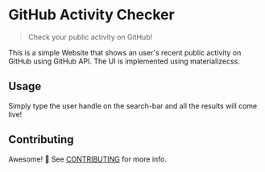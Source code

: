 # GitHub Activity Checker
> Check your public activity on GitHub!

This is a simple Website that shows an user's recent public activity on GitHub 
using GitHub API. The UI is implemented using materializecss.

## Usage

Simply type the user handle on the search-bar and all the results will come live!

## Contributing

Awesome! :tada: See [CONTRIBUTING](./CONTRIBUTING.md) for more info.
